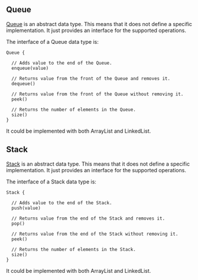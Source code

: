## Queue

[Queue](http://en.wikipedia.org/wiki/Queue_%28abstract_data_type%29) is an
abstract data type. This means that it does not define a specific implementation.
It just provides an interface for the supported operations.

The interface of a Queue data type is:

```
Queue {

  // Adds value to the end of the Queue.
  enqueue(value)

  // Returns value from the front of the Queue and removes it.
  dequeue()

  // Returns value from the front of the Queue without removing it.
  peek()

  // Returns the number of elements in the Queue.
  size()
}
```

It could be implemented with both ArrayList and LinkedList.

## Stack

[Stack](http://en.wikipedia.org/wiki/Stack_%28abstract_data_type%29) is an
abstract data type. This means that it does not define a specific implementation.
It just provides an interface for the supported operations.

The interface of a Stack data type is:

```
Stack {

  // Adds value to the end of the Stack.
  push(value)

  // Returns value from the end of the Stack and removes it.
  pop()

  // Returns value from the end of the Stack without removing it.
  peek()

  // Returns the number of elements in the Stack.
  size()
}
```

It could be implemented with both ArrayList and LinkedList.

